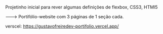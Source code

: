 Projetinho inicial para rever algumas definições de flexbox, CSS3, HTMl5

---> Portifólio-website com 3 páginas de 1 seção cada.

verscel: https://gustavofreiredev-portifolio.vercel.app/
